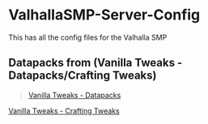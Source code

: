 # ValhallaSMP-Server-Config
This has all the config files for the Valhalla SMP


## Datapacks from (Vanilla Tweaks - Datapacks/Crafting Tweaks)
>[Vanilla Tweaks - Datapacks](https://vanillatweaks.net/picker/datapacks/ "Datapacks")

[Vanilla Tweaks - Crafting Tweaks](https://vanillatweaks.net/picker/crafting-tweaks/ "Crafting Tweaks")
